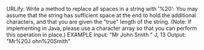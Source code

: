 URLify: 
Write a method to replace all spaces in a string with '%20': 
You may assume that the string has sufficient space at the end to hold the additional characters,
and that you are given the "true" length of the string. 
(Note: If implementing in Java, please use a character array so that you can perform this operation in place.)
EXAMPLE
Input: "Mr John Smith " J, 13 Output: "Mr%20J ohn%20Smith"

